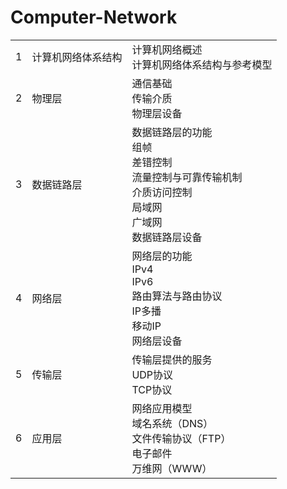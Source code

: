 # Computer-Network

|      |                    |                                                              |
| ---- | ------------------ | ------------------------------------------------------------ |
| 1    | 计算机网络体系结构 | 计算机网络概述<br />计算机网络体系结构与参考模型             |
| 2    | 物理层             | 通信基础<br />传输介质<br />物理层设备                       |
| 3    | 数据链路层         | 数据链路层的功能<br />组帧<br />差错控制<br />流量控制与可靠传输机制<br />介质访问控制<br />局域网<br />广域网<br />数据链路层设备 |
| 4    | 网络层             | 网络层的功能<br />IPv4<br />IPv6<br />路由算法与路由协议<br />IP多播<br />移动IP<br />网络层设备 |
| 5    | 传输层             | 传输层提供的服务<br />UDP协议<br />TCP协议                   |
| 6    | 应用层             | 网络应用模型<br />域名系统（DNS）<br />文件传输协议（FTP）<br />电子邮件<br />万维网（WWW） |

